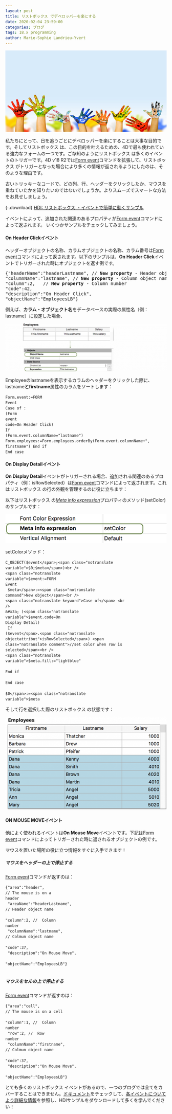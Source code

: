 ```yaml
---
layout: post
title: リストボックス でデベロッパーを楽にする
date: 2020-02-04 23:59:00
categories: ブログ
tags: 18.x programming
author: Marie-Sophie Landrieu-Yvert
---
```


![Multiple 4D datasource](/images/blog/02-04/HDIabout.jpeg)

私たちにとって、日を追うごとにデベロッパーを楽にすることは大事な目的です。そしてリストボックス は、この目的を叶えるための、4Dで最も使われている強力なフォームの一つです。ご存知のようにリストボックス は多くのイベントのトリガーです。4D v18 R2では<a href="https://doc.4d.com/4Dv18R2/4D/18-R2/FORM-Event.301-4802931.en.html"><span class="notranslate command">Form event</span></a>コマンドを拡張して、リストボックス がトリガーとなった場合により多くの情報が返されるようにしたのは、そのような理由です。

古いトリッキーなコードで、どの列、行、ヘッダーをクリックしたか、マウスを重ねていたかを知りたいのではないでしょうか。よりスムーズでスマートな方法をお見せしましょう。


{:.download}
[HDI: リストボックス ・イベントで簡単に動くサンプル](https://download.4d.com/Demos/4D_v18_R2/HDI_Listbox_Events.zip)

イベントによって、追加された関連のあるプロパティが<a href="https://doc.4d.com/4Dv18R2/4D/18-R2/FORM-Event.301-4802931.en.html"><span class="notranslate command">Form event</span></a>コマンドによって返されます。
いくつかサンプルをチェックしてみましょう。

#### On Header Clickイベント

ヘッダーオブジェクトの名称、カラムオブジェクトの名称、カラム番号は<a href="https://doc.4d.com/4Dv18R2/4D/18-R2/FORM-Event.301-4802931.en.html"><span class="notranslate command">Form event</span></a>コマンドによって返されます。以下のサンプルは、<strong>On Header Click</strong>イベントでトリガーされた時にオブジェクトを返す例です。

<pre>{"headerName":"headerLastname", <span class="notranslate comment">// <strong>New property</strong> - Header object name</span>
"columnName":"lastname", <span class="notranslate comment">// <strong>New property</strong> - Column object name</span>
"column":2,   <span class="notranslate comment">// <strong>New property</strong> - Column number</span>
"code":42,
"description":"On Header Click",
"objectName":"EmployeesLB"}</pre>

例えば、<strong>カラム・オブジェクト名</strong>をデータベースの実際の属性名（例：lastname）に設定した場合、

![Multiple 4D datasource](/images/blog/02-04/lastNameColumn_Config-1536x456.png)

Employeeのlastnameを表示するカラムのヘッダーをクリックした際に、lastname<strong>とfirstname</strong>属性のカラムをソートします：

<code class="fourd"><span class="notranslate command">Form</span>.<span class="notranslate objectattribut">event</span>:=<span class="notranslate command">FORM</span> <span class="notranslate command">Event</span>
<span class="notranslate keyword">Case of</span>
&#x3a; (<span class="notranslate command">Form</span> <span class="notranslate command">event code</span>=<span class="notranslate constant">On Header Click</span>)
<span class="notranslate keyword">If</span> (<span class="notranslate command">Form</span>.<span class="notranslate objectattribut">event</span>.<span class="notranslate objectattribut">columnName</span>="lastname")
<span class="notranslate command">Form</span>.<span class="notranslate objectattribut">employees</span>:=<span class="notranslate command">Form</span>.<span class="notranslate objectattribut">employees</span>.<span class="notranslate objectfunction">orderBy</span>(<span class="notranslate command">Form</span>.<span class="notranslate objectattribut">event</span>.<span class="notranslate objectattribut">columnName</span>+", firstname")
<span class="notranslate keyword">End if</span>
<span class="notranslate keyword">End case </span></code>

#### On Display Detailイベント

<strong>On Display Detail</strong>イベントがトリガーされる場合、追加される関連のあるプロパティ（例：isRowSelected）は<a href="https://doc.4d.com/4Dv18R2/4D/18-R2/FORM-Event.301-4802931.en.html"><span class="notranslate command">Form event</span></a>コマンドによって返されます。これはリストボックス の行の外観を管理するのに役に立ちます：

以下はリストボックス の<a href="https://doc.4d.com/4Dv18R2/4D/18-R2/List-box-specific-properties.300-4824135.en.html"><em>Meta info expression</em></a>プロパティのメソッド(setColor)のサンプルです：

![Multiple 4D datasource](/images/blog/02-04/metaInfoExpression.png)

setColorメソッド：

<code class="fourd"><span class="notranslate command">C_OBJECT</span>(<span class="notranslate variable">$event</span>;<span class="notranslate variable">$0</span>;<span class="notranslate variable">$meta</span>)<br />
<span class="notranslate variable">$event</span>:=<span class="notranslate command">FORM Event</span><br />
<span class="notranslate variable">$meta</span>:=<span class="notranslate command">New object</span><br />
<span class="notranslate keyword">Case of</span> <br />
&#x3a; (<span class="notranslate variable">$event</span>.<span class="notranslate objectattribut">code</span>=<span class="notranslate constant">On Display Detail</span>)<br />
<span class="notranslate keyword">If</span> (<span class="notranslate variable">$event</span>.<span class="notranslate objectattribut">isRowSelected</span>) <span class="notranslate comment">//set color when row is selected</span><br />
<span class="notranslate variable">$meta</span>.<span class="notranslate objectattribut">fill</span>:="lightblue"<br />
<span class="notranslate keyword">End if</span><br />
<span class="notranslate keyword">End case</span> <br />
<span class="notranslate variable">$0</span>:=<span class="notranslate variable">$meta</span><br /></code>

そして行を選択した際のリストボックス の状態です：

![Multiple 4D datasource](/images/blog/02-04/BlogPost_Listbox-1-768x440.png)

#### ON MOUSE MOVEイベント

他によく使われるイベントは<strong>On Mouse Move</strong>イベントです。下記は<a href="https://doc.4d.com/4Dv18R2/4D/18-R2/FORM-Event.301-4802931.en.html"><span class="notranslate command">Form event</span></a>コマンドによってトリガーされた時に返されるオブジェクトの例です。

マウスを置いた場所の役に立つ情報をすぐに入手できます！

##### マウスをヘッダーの上で停止する
<a href="https://doc.4d.com/4Dv18R2/4D/18-R2/FORM-Event.301-4802931.en.html"><span class="notranslate command">Form event</span></a>コマンドが返すのは：

<code class="fourd">{"area":"header", <span class="notranslate comment">// The mouse is on a header</span><br />
"areaName":"headerLastname", <span class="notranslate comment">// Header object name</span><br />
"column":2, <span class="notranslate comment">//  Column number</span><br />
"columnName":"lastname", <span class="notranslate comment">// Colmun object name</span><br />
"code":37,<br />
"description":"On Mouse Move",<br />
"objectName":"EmployeesLB"}<br />
</code>

##### マウスをセルの上で停止する
<a href="https://doc.4d.com/4Dv18R2/4D/18-R2/FORM-Event.301-4802931.en.html"><span class="notranslate command">Form event</span></a>コマンドが返すのは：

<code class="fourd">{"area":"cell", <span class="notranslate comment">// The mouse is on a cell</span><br />
"column":1, <span class="notranslate comment">//  Column number</span><br />
"row":2, <span class="notranslate comment">//  Row number</span><br />
"columnName":"firstname", <span class="notranslate comment">// Colmun object name</span><br />
"code":37,<br />
"description":"On Mouse Move",<br />
"objectName":"EmployeesLB"}</code>

とても多くのリストボックス イベントがあるので、一つのブログでは全てをカバーすることはできません。<a href="https://developer.4d.com/docs/en/FormObjects/listboxOverview.html#supported-form-events">ドキュメント</a>をチェックして、<a href="https://developer.4d.com/docs/en/FormObjects/listboxOverview.html#supported-form-events">各イベントについてより詳細な情報</a>を参照し、HDIサンプルをダウンロードして多くを学んでください！

